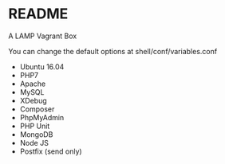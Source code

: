 # README #

A LAMP Vagrant Box

You can change the default options at shell/conf/variables.conf

* Ubuntu 16.04 
* PHP7
* Apache
* MySQL
* XDebug
* Composer
* PhpMyAdmin
* PHP Unit
* MongoDB
* Node JS
* Postfix (send only)

